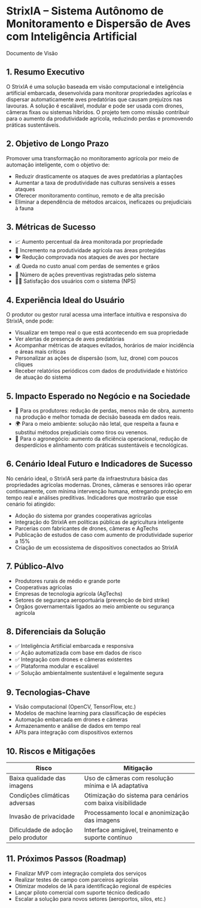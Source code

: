 # StrixIA – Sistema Autônomo de Monitoramento e Dispersão de Aves com Inteligência Artificial

Documento de Visão

## 1. Resumo Executivo
O StrixIA é uma solução baseada em visão computacional e inteligência artificial embarcada, desenvolvida para monitorar propriedades agrícolas e dispersar automaticamente aves predatórias que causam prejuízos nas lavouras. A solução é escalável, modular e pode ser usada com drones, câmeras fixas ou sistemas híbridos. O projeto tem como missão contribuir para o aumento da produtividade agrícola, reduzindo perdas e promovendo práticas sustentáveis.

## 2. Objetivo de Longo Prazo
Promover uma transformação no monitoramento agrícola por meio de automação inteligente, com o objetivo de:
- Reduzir drasticamente os ataques de aves predatórias a plantações
- Aumentar a taxa de produtividade nas culturas sensíveis a esses ataques
- Oferecer monitoramento contínuo, remoto e de alta precisão
- Eliminar a dependência de métodos arcaicos, ineficazes ou prejudiciais à fauna

## 3. Métricas de Sucesso
- 📈 Aumento percentual da área monitorada por propriedade
- 🌾 Incremento na produtividade agrícola nas áreas protegidas
- 🐦 Redução comprovada nos ataques de aves por hectare
- 💰 Queda no custo anual com perdas de sementes e grãos
- 🧠 Número de ações preventivas registradas pelo sistema
- 👨‍🌾 Satisfação dos usuários com o sistema (NPS)

## 4. Experiência Ideal do Usuário
O produtor ou gestor rural acessa uma interface intuitiva e responsiva do StrixIA, onde pode:
- Visualizar em tempo real o que está acontecendo em sua propriedade
- Ver alertas de presença de aves predatórias
- Acompanhar métricas de ataques evitados, horários de maior incidência e áreas mais críticas
- Personalizar as ações de dispersão (som, luz, drone) com poucos cliques
- Receber relatórios periódicos com dados de produtividade e histórico de atuação do sistema

## 5. Impacto Esperado no Negócio e na Sociedade
- 💼 Para os produtores: redução de perdas, menos mão de obra, aumento na produção e melhor tomada de decisão baseada em dados reais.
- 🌍 Para o meio ambiente: solução não letal, que respeita a fauna e substitui métodos prejudiciais como tiros ou venenos.
- 🚜 Para o agronegócio: aumento da eficiência operacional, redução de desperdícios e alinhamento com práticas sustentáveis e tecnológicas.

## 6. Cenário Ideal Futuro e Indicadores de Sucesso
No cenário ideal, o StrixIA será parte da infraestrutura básica das propriedades agrícolas modernas. Drones, câmeras e sensores irão operar continuamente, com mínima intervenção humana, entregando proteção em tempo real e análises preditivas.
Indicadores que mostrarão que esse cenário foi atingido:
- Adoção do sistema por grandes cooperativas agrícolas
- Integração do StrixIA em políticas públicas de agricultura inteligente
- Parcerias com fabricantes de drones, câmeras e AgTechs
- Publicação de estudos de caso com aumento de produtividade superior a 15%
- Criação de um ecossistema de dispositivos conectados ao StrixIA

## 7. Público-Alvo
- Produtores rurais de médio e grande porte
- Cooperativas agrícolas
- Empresas de tecnologia agrícola (AgTechs)
- Setores de segurança aeroportuária (prevenção de bird strike)
- Órgãos governamentais ligados ao meio ambiente ou segurança agrícola

## 8. Diferenciais da Solução
- ✅ Inteligência Artificial embarcada e responsiva
- ✅ Ação automatizada com base em dados de risco
- ✅ Integração com drones e câmeras existentes
- ✅ Plataforma modular e escalável
- ✅ Solução ambientalmente sustentável e legalmente segura

## 9. Tecnologias-Chave
- Visão computacional (OpenCV, TensorFlow, etc.)
- Modelos de machine learning para classificação de espécies
- Automação embarcada em drones e câmeras
- Armazenamento e análise de dados em tempo real
- APIs para integração com dispositivos externos

## 10. Riscos e Mitigações
| Risco | Mitigação |
| --- | --- |
| Baixa qualidade das imagens | Uso de câmeras com resolução mínima e IA adaptativa |
| Condições climáticas adversas | Otimização do sistema para cenários com baixa visibilidade |
| Invasão de privacidade | Processamento local e anonimização das imagens |
| Dificuldade de adoção pelo produtor | Interface amigável, treinamento e suporte contínuo |

## 11. Próximos Passos (Roadmap)
- Finalizar MVP com integração completa dos serviços
- Realizar testes de campo com parceiros agrícolas
- Otimizar modelos de IA para identificação regional de espécies
- Lançar piloto comercial com suporte técnico dedicado
- Escalar a solução para novos setores (aeroportos, silos, etc.)
